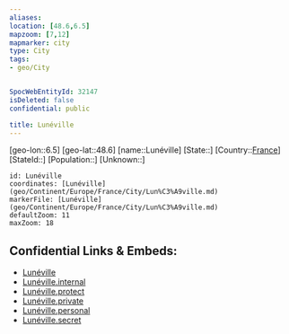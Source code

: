 ```yaml
---
aliases: 
location: [48.6,6.5]
mapzoom: [7,12] 
mapmarker: city 
type: City
tags:
- geo/City


SpocWebEntityId: 32147
isDeleted: false
confidential: public

title: Lunéville
---
```

[geo-lon::6.5]
[geo-lat::48.6]
[name::Lunéville]
[State::]
[Country::[France](geo/Continent/Europe/France.md)]
[StateId::]
[Population::]
[Unknown::]


```leaflet
id: Lunéville
coordinates: [Lunéville](geo/Continent/Europe/France/City/Lun%C3%A9ville.md)
markerFile: [Lunéville](geo/Continent/Europe/France/City/Lun%C3%A9ville.md)
defaultZoom: 11 
maxZoom: 18
```


## Confidential Links & Embeds: 
- [Lunéville](../../../../../../_public/geo/Continent/Europe/France/City/Lun%C3%A9ville.md) 
- [Lunéville.internal](../../../../../../_internal/geo/Continent/Europe/France/City/Lun%C3%A9ville.internal.md) 
- [Lunéville.protect](../../../../../../_protect/geo/Continent/Europe/France/City/Lun%C3%A9ville.protect.md) 
- [Lunéville.private](../../../../../../_private/geo/Continent/Europe/France/City/Lun%C3%A9ville.private.md) 
- [Lunéville.personal](../../../../../../_personal/geo/Continent/Europe/France/City/Lun%C3%A9ville.personal.md) 
- [Lunéville.secret](../../../../../../_secret/geo/Continent/Europe/France/City/Lun%C3%A9ville.secret.md) 
